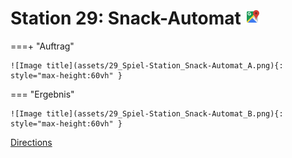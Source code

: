 
# Station 29: Snack-Automat <a href="https://www.google.com/maps/dir/?api=1&travelmode=walking&destination=47.7963392,13.0251637"><img src="https://github.com/kipppunkte/kipppunkte/raw/gh-pages/assets/google-maps.svg" width="24" height="24"></a>


===+ "Auftrag"

    ![Image title](assets/29_Spiel-Station_Snack-Automat_A.png){: style="max-height:60vh" }


=== "Ergebnis"

    ![Image title](assets/29_Spiel-Station_Snack-Automat_B.png){: style="max-height:60vh" }


[Directions](https://www.google.com/maps/dir/?api=1&travelmode=walking&destination=47.7963392,13.0251637)